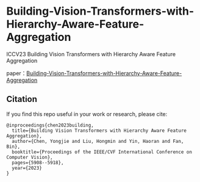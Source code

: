 # Building-Vision-Transformers-with-Hierarchy-Aware-Feature-Aggregation
ICCV23 Building Vision Transformers with Hierarchy Aware Feature Aggregation

paper：[Building-Vision-Transformers-with-Hierarchy-Aware-Feature-Aggregation](https://openaccess.thecvf.com/content/ICCV2023/papers/Chen_Building_Vision_Transformers_with_Hierarchy_Aware_Feature_Aggregation_ICCV_2023_paper.pdf)


## Citation  

If you find this repo useful in your work or research, please cite:  

```
@inproceedings{chen2023building,
  title={Building Vision Transformers with Hierarchy Aware Feature Aggregation},
  author={Chen, Yongjie and Liu, Hongmin and Yin, Haoran and Fan, Bin},
  booktitle={Proceedings of the IEEE/CVF International Conference on Computer Vision},
  pages={5908--5918},
  year={2023}
}
